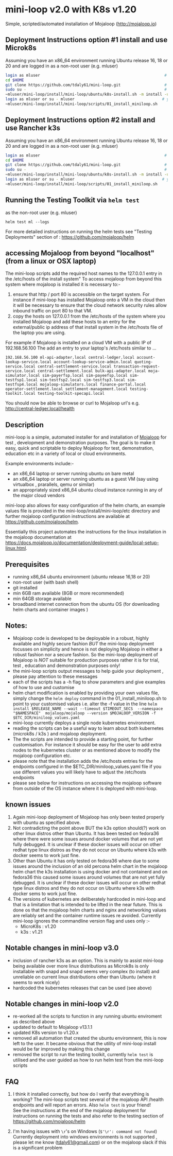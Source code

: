 # mini-loop v2.0 with K8s v1.20
Simple, scripted/automated installation of Mojaloop (http://mojaloop.io) 

## Deployment Instructions option #1 install and use Microk8s 
Assuming you have an x86_64 environment running Ubuntu release 16, 18 or 20 and are logged in as a non-root user (e.g. mluser)
```bash
login as mluser                                                      # i.e. login as an existing non-root user we use mluser just as an example
cd $HOME                                                      
git clone https://github.com/tdaly61/mini-loop.git                   # clone the mini-loop scripts into the mluser home directory
sudo su -                                                            # su to root alternatively login in as root 
~mluser/mini-loop/install/mini-loop/ubuntu/k8s-install.sh -m install -u mluser -k microk8s # install and configure microk8s & prepare for mojaloop deploy
login as mluser or su - mluser                                      # you need a fresh login as mluser to ensure .bashrc is sourced.
~mluser/mini-loop/install/mini-loop/scripts/01_install_miniloop.sh             # delploy and configure the mojaloop helm chart 
```

## Deployment Instructions option #2 install and use Rancher k3s
Assuming you have an x86_64 environment running Ubuntu release 16, 18 or 20 and are logged in as a non-root user (e.g. mluser)
```bash
login as mluser                                                      # i.e. login as an existing non-root user we use mluser just as an example
cd $HOME                                                      
git clone https://github.com/tdaly61/mini-loop.git                   # clone the mini-loop scripts into the mluser home directory
sudo su -                                                            # su to root alternatively login in as root 
~mluser/mini-loop/install/mini-loop/ubuntu/k8s-install.sh -m install -u mluser -k k3s # install and configure k3s & prepare for mojaloop deploy
login as mluser or su - mluser                                      # you need a fresh login as mluser to ensure .bashrc is sourced.
~mluser/mini-loop/install/mini-loop/scripts/01_install_miniloop.sh             # delploy and configure the mojaloop helm chart 
```

## Running the Testing Toolkit via ```helm test```
as the non-root user (e.g. mluser)
```
helm test ml --logs 
```
For more detailed instructions on running the helm tests see "Testing Deployments" section of : https://github.com/mojaloop/helm

## accessing Mojaloop from beyond "localhost" (from a linux or OSX laptop)
The mini-loop scripts add the required host names to the 127.0.0.1 entry in the /etc/hosts of the install system"  To access mojaloop from beyond this system where mojaloop is installed it is necessary to:- 
1. ensure that http / port 80 is accessible on the target system.  For instance if mini-loop has installed Mojaloop onto a VM in the cloud then it will be necessary to ensure that the cloud network security rules allow inbound traffic on port 80 to that VM.
2. copy the hosts on 127.0.0.1 from the /etc/hosts of the system where you installed Mojaloop and add these hosts to an entry for the external/public ip address of that install system in the /etc/hosts file of the laptop you are using. 

 For example if Mojaloop is installed on a cloud VM with a public IP of 192.168.56.100  The add an entry to your laptop's /etc/hosts similar to ...
```
192.168.56.100 ml-api-adapter.local central-ledger.local account-lookup-service.local account-lookup-service-admin.local quoting-service.local central-settlement-service.local transaction-request-service.local central-settlement.local bulk-api-adapter.local moja-simulator.local sim-payerfsp.local sim-payeefsp.local sim-testfsp1.local sim-testfsp2.local sim-testfsp3.local sim-testfsp4.local mojaloop-simulators.local finance-portal.local operator-settlement.local settlement-management.local testing-toolkit.local testing-toolkit-specapi.local
```
You should now be able to browse or curl to Mojaloop url's e.g. http://central-ledger.local/health

## Description 

mini-loop is a simple, automated installer for and installation of [Mojaloop](https://mojaloop.io) for test , development and demonstration purposes. The goal is to make it easy, quick and scriptable to deploy Mojaloop for test, demonstration, education etc in a variety of local or cloud environments. 

Example environments include:-
- an x86_64 laptop or server running ubuntu on bare metal 
- an x86_64 laptop or server running ubuntu as a guest VM (say using virtualbox , prarallels, qemu or similar) 
- an appropriately sized x86_64 ubuntu cloud instance running in any of the major cloud vendors

mini-loop also allows for easy configuration of the helm charts, an example values file is provided in the mini-loop/install/mini-loop/etc directory and further mojaloop configuration 
instructions are available at https://github.com/mojaloop/helm. 
 
Essentially this project automates the instructions for the linux installation in the mojaloop documentation at https://docs.mojaloop.io/documentation/deployment-guide/local-setup-linux.html. 

## Prerequisites 
- running x86_64 ubuntu environment (ubuntu release 16,18 or 20)
- non-root user (with bash shell)
- git installed   
- min 6GB ram available  (8GB or more recommended) 
- min 64GB storage available
- broadband internet connection from the ubuntu OS (for downloading helm charts and container images )

## Notes:
- Mojaloop code is developed to be deployable in a robust, highly available and highly secure fashion *BUT* the mini-loop deployment focusses on simplicity and hence is not deploying Mojaloop in either a robust fashion nor a secure fashion.  So the mini-loop deployment of Mojaloop is *NOT* suitable for production purposes rather it is for trial, test , education and demonstration purposes only!
- the mini-loop scripts output messages to help guide your deployment , please pay attention to these messages
- each of the scripts has a -h flag to show parameters and give examples of how to use and customise
- helm chart modification is enabled by providing your own values file, simply change the `helm deploy` command in the  01_install_miniloop.sh to point to your
  customised values i.e. alter the -f value in the line 
  `helm install $RELEASE_NAME --wait --timeout $TIMEOUT_SECS  --namespace "$NAMESPACE"  mojaloop/mojaloop --version $MOJALOOP_VERSION -f $ETC_DIR/miniloop_values.yaml `
- mini-loop currently deploys a single node kubernetes environment. 
- reading the scripts can be a useful way to learn about both kubernetes (microk8s / k3s ) and mojaloop deployment.
- The the scripts are intended to provide a starting point, for further customisation. For instance it should be easy for the user to 
  add extra nodes to the kubernetes cluster or as mentioned above to modify the mojaloop configuration etc. 
- please note that the installation adds the /etc/hosts entries for the endpoints configured in the $ETC_DIR/miniloop_values.yaml file if you 
  use different values you will likely have to adjust the /etc/hosts endpoints
- please see below for instructions on accessing the mojaloop software from outside of the OS instance where it is deployed with mini-loop.

## known issues
1. Again mini-loop deployment of Mojaloop has only been tested properly with ubuntu as specified above.
2. Not contradicting the point above BUT the k3s option should(?) work on other linux distros other than Ubuntu. It has been tested on fedora36 where there were some issues around docker volumes that are not yet fully debugged.  It is unclear if these docker issues will occur on other redhat type linux distros as they do not occur on Ubuntu where k3s with docker seems to work just fine.
3. Other than Ubuntu it has only tested on fedora36 where due to some issues around the inclusion of an old percona helm chart in the mojaloop helm chart the k3s installation is using docker and not containerd and on fedora36 this caused some issues around volumes that are not yet fully debugged.  It is unclear if these docker issues will occur on other redhat type linux distros and they do not occur on Ubuntu where k3s with docker sems to work just fine.
4. The versions of kubernetes are deliberately hardcoded in mini-loop and that is a limitation that is intended to be lifted in the near future. This is done os that the mojaloop helm charts and nginx and networking values are reliably set and the container runtime issues re avoided.  Currently mini-loop ignores the commandline version flag and uses only  :-
    * MicroK8s : v1.20
    * k3s      : v1.21

## Notable changes in mini-loop v3.0
- inclusion of rancher k3s as an option. This is mainly to assist mini-loop being available over more linux distributions as Microk8s is only installable with snapd and snapd seems very complex (to install) and unreliable on current linux distributions other than Ubuntu (where it seems to work nicely) 
- hardcoded the kubernetes releases that can be used (see above)


## Notable changes in mini-loop v2.0
- re-worked all the scripts to function in any running ubuntu enviroment as described above
- updated to default to Mojaloop v13.1.1
- updated K8s version to v1.20.x
- removed all automation that created the ubuntu enviromnent, this is now left to the user. It became obvious that the utility of mini-loop install would be far 
  improved by making this change
- removed the script to run the testing toolkit, currently `helm test` is utilised and the user guided as how to run helm test from the mini-loop scripts

## FAQ
1. I think it installed correctly, but how do I verify that everything is working?
   The mini-loop scripts test several of the mojaloop API /health endpoints and will report an errors.  Also `helm test` is your friend!  
   See the instructions at the end of the mojaloop deployment for instructions on running the tests and also refer to the testing section of 
   https://github.com/mojaloop/helm 

2. I'm having issues with `\r`'s on Windows (`$'\r': command not found`)
   Currently deployment into windows environments is not supported , please let me know (tdaly61@gmail.com) or on the mojaloop slack if this is a significant problem